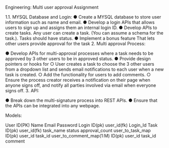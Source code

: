 Engineering: Multi user approval Assignment

1.1. MYSQL Database and Login: ● Create a MYSQL database to store user information such as name and email.
● Develop a login APIs that allows users to sign up and assigns them an internal login ID.
● Develop APIs to create tasks. Any user can create a task. (You can assume a schema for the task.). Tasks should have status. 
● Implement a bonus feature That lets other users provide approval for the task 
2.⁠ ⁠Multi approval Process:

● Develop APIs for multi-approval processes where a task needs to be approved by 3 other users to be in approved status. 
● Provide design pointers or hooks for ○ User creates a task to choose the 3 other users from a dropdown list and sends email notifications to each user when a new task is created. 
○ Add the functionality for users to add comments. 
○ Ensure the process creator receives a notification on their page when anyone signs off, and notify all parties involved via email when everyone signs off. 
3.⁠ ⁠API:

● Break down the multi-signature process into REST APIs. ● Ensure that the APIs can be integrated into any webpage.

Models:

User ID(PK) Name Email Password
Login ID(pk) user_id(fk) Login_Id
Task ID(pk) user_id(fk) task_name status approval_count
user_to_task_map ID(pk) user_id task_id
user_to_comment_map(1:M) ID(pk) user_id task_id comment